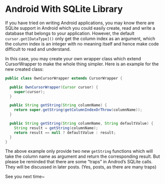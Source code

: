# Android With SQLite Library

If you have tried on writing Android applications, you may know there are
SQLite support in Android which you could easily create, read and write
a database that belongs to your application. However, the default
`cursor.get[DataType]()` only get the column index as an argument,
which the column index is an integer with no meaning itself and hence make
code difficult to read and understand.

In this case, you may create your own wrapper class which extend
CursorWrapper to make the whole thing simpler. Here is an example
for the new created class:

```java
public class OwnCursorWrapper extends CursorWrapper {

  public OwnCursorWrapper(Cursor cursor) {
    super(cursor);
  }

  public String getString(String columnName) {
    return super.getString(getColumnIndexOrThrow(columnName));
  }

  public String getString(String columnName, String defaultValue) {
    String result = getString(columnName);
    return result == null ? defaultValue : result;
  } 
}
```

The above example only provide two new `getString` functions which will
take the column name as argument and return the corresponding result.
But please be reminded that there are some “traps” in Androd’s
SQLite calls. They will be discussed in later posts. (Yes, posts,
as there are many traps)

See you next time~
